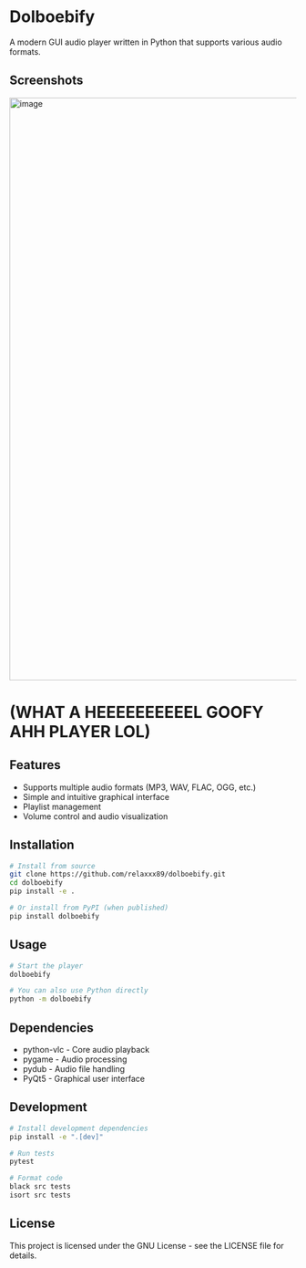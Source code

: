 # Dolboebify

A modern GUI audio player written in Python that supports various audio formats.

## Screenshots
<img width="945" height="1022" alt="image" src="https://github.com/user-attachments/assets/1af07966-45f2-40d5-93c2-b7cbdf01f323" />

# (WHAT A HEEEEEEEEEEL GOOFY AHH PLAYER LOL)

## Features

- Supports multiple audio formats (MP3, WAV, FLAC, OGG, etc.)
- Simple and intuitive graphical interface
- Playlist management
- Volume control and audio visualization

## Installation

```bash
# Install from source
git clone https://github.com/relaxxx89/dolboebify.git
cd dolboebify
pip install -e .

# Or install from PyPI (when published)
pip install dolboebify
```

## Usage

```bash
# Start the player
dolboebify

# You can also use Python directly
python -m dolboebify
```

## Dependencies

- python-vlc - Core audio playback
- pygame - Audio processing
- pydub - Audio file handling
- PyQt5 - Graphical user interface

## Development

```bash
# Install development dependencies
pip install -e ".[dev]"

# Run tests
pytest

# Format code
black src tests
isort src tests
```

## License

This project is licensed under the GNU License - see the LICENSE file for details.

